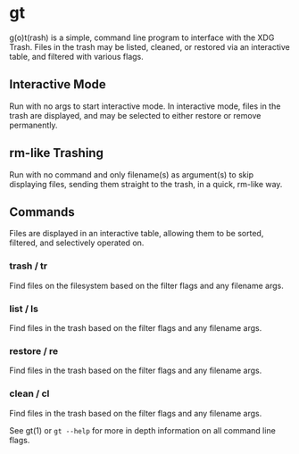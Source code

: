 # gt

g(o)t(rash) is a simple, command line program to interface with the XDG Trash. Files in the trash may be listed, cleaned, or restored via an interactive table, and filtered with various  flags.

## Interactive Mode

Run with no args to start interactive mode. In interactive mode, files in the trash are displayed, and may be selected to either restore or remove permanently.

## rm-like Trashing

Run with no command and only filename(s) as argument(s) to skip displaying files, sending them straight to the trash, in a quick, rm-like way.

## Commands

Files are displayed in an interactive table, allowing them to be sorted, filtered, and selectively operated on.

### trash / tr
Find files on the filesystem based on the filter flags and any filename args.

### list / ls
Find files in the trash based on the filter flags and any filename args.

### restore / re
Find files in the trash based on the filter flags and any filename args.

### clean / cl
Find files in the trash based on the filter flags and any filename args.

See gt(1) or `gt --help` for more in depth information on all command line flags.
